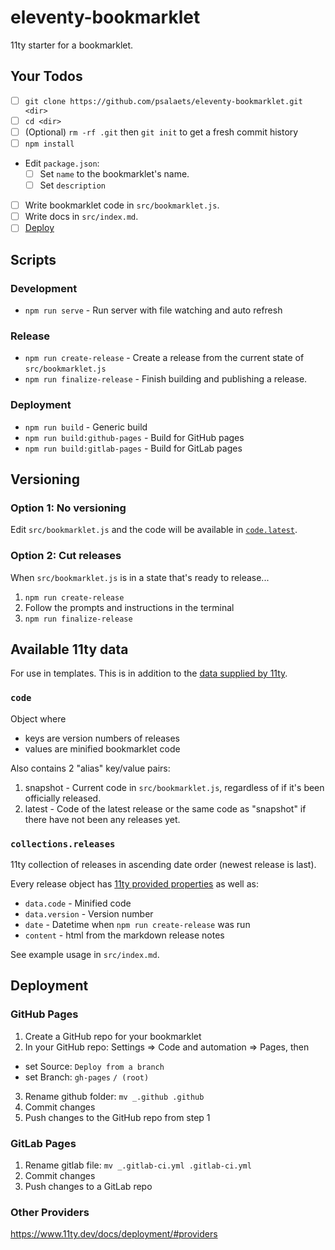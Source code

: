 # eleventy-bookmarklet

11ty starter for a bookmarklet.

## Your Todos

- [ ] `git clone https://github.com/psalaets/eleventy-bookmarklet.git <dir>`
- [ ] `cd <dir>`
- [ ] (Optional) `rm -rf .git` then `git init` to get a fresh commit history
- [ ] `npm install`
- Edit `package.json`:
  - [ ] Set `name` to the bookmarklet's name.
  - [ ] Set `description`
- [ ] Write bookmarklet code in `src/bookmarklet.js`.
- [ ] Write docs in `src/index.md`.
- [ ] [Deploy](https://github.com/psalaets/eleventy-bookmarklet#deployment)

## Scripts

### Development

- `npm run serve` - Run server with file watching and auto refresh

### Release

- `npm run create-release` - Create a release from the current state of `src/bookmarklet.js`
- `npm run finalize-release` - Finish building and publishing a release.

### Deployment

- `npm run build` - Generic build
- `npm run build:github-pages` - Build for GitHub pages
- `npm run build:gitlab-pages` - Build for GitLab pages

## Versioning

### Option 1: No versioning

Edit `src/bookmarklet.js` and the code will be available in [`code.latest`](https://github.com/psalaets/eleventy-bookmarklet#code).

### Option 2: Cut releases

When `src/bookmarklet.js` is in a state that's ready to release...

1. `npm run create-release`
2. Follow the prompts and instructions in the terminal
3. `npm run finalize-release`

## Available 11ty data

For use in templates. This is in addition to the [data supplied by 11ty](https://www.11ty.dev/docs/data-eleventy-supplied/).

### `code`

Object where

- keys are version numbers of releases
- values are minified bookmarklet code

Also contains 2 "alias" key/value pairs:

1. snapshot - Current code in `src/bookmarklet.js`, regardless of if it's been officially released.
2. latest - Code of the latest release or the same code as "snapshot" if there have not been any releases yet.

### `collections.releases`

11ty collection of releases in ascending date order (newest release is last).

Every release object has [11ty provided properties](https://www.11ty.dev/docs/collections/#collection-item-data-structure) as well as:

- `data.code` - Minified code
- `data.version` - Version number
- `date` - Datetime when `npm run create-release` was run
- `content` - html from the markdown release notes

See example usage in `src/index.md`.

## Deployment

### GitHub Pages

1. Create a GitHub repo for your bookmarklet
2. In your GitHub repo: Settings => Code and automation => Pages, then
  - set Source: `Deploy from a branch`
  - set Branch: `gh-pages` `/ (root)`
3. Rename github folder: `mv _.github .github`
4. Commit changes
5. Push changes to the GitHub repo from step 1

### GitLab Pages

1. Rename gitlab file: `mv _.gitlab-ci.yml .gitlab-ci.yml`
2. Commit changes
3. Push changes to a GitLab repo

### Other Providers

https://www.11ty.dev/docs/deployment/#providers
